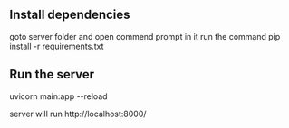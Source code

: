 ## Install dependencies
goto server folder and open commend prompt in it
run the command
pip install -r requirements.txt

## Run the server
uvicorn main:app --reload


server will run
http://localhost:8000/